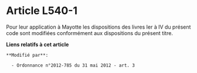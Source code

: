 # Article L540-1

Pour leur application à Mayotte les dispositions des livres Ier à IV du présent code sont modifiées conformément aux
dispositions du présent titre.

**Liens relatifs à cet article**

	**Modifié par**:

	  - Ordonnance n°2012-785 du 31 mai 2012 - art. 3
